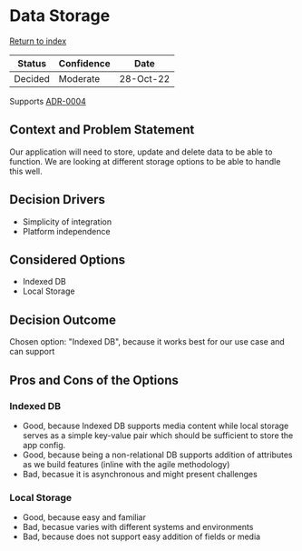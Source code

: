# Data Storage

[Return to index](https://cse210-group5.github.io/cse210-fa22-ucsd-group5/decisions/)

|  Status  | Confidence |   Date    |
| -------- | ---------- | --------- |
| Decided | Moderate | 28-Oct-22 |

Supports [ADR-0004](0004-backend-language.md)

## Context and Problem Statement

Our application will need to store, update and delete data to be able to function. We are looking at different storage options to be able to handle this well.

<!-- This is an optional element. Feel free to remove. -->
## Decision Drivers

* Simplicity of integration
* Platform independence

## Considered Options

* Indexed DB
* Local Storage

## Decision Outcome

Chosen option: "Indexed DB", because it works best for our use case and can support 

## Pros and Cons of the Options

### Indexed DB

* Good, because Indexed DB supports media content while local storage serves as a simple key-value pair which should be sufficient to store the app config.
* Good, because being a non-relational DB supports addition of attributes as we build features (inline with the agile methodology)
* Bad, becasue it is asynchronous and might present challenges

### Local Storage

* Good, because easy and familiar
* Bad, becasue varies with different systems and environments 
* Bad, because does not support easy addition of fields or media

